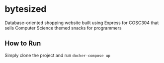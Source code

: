 # bytesized

Database-oriented shopping website built using Express for COSC304 that sells Computer Science themed snacks for programmers


## How to Run
Simply clone the project and run `docker-compose up`
